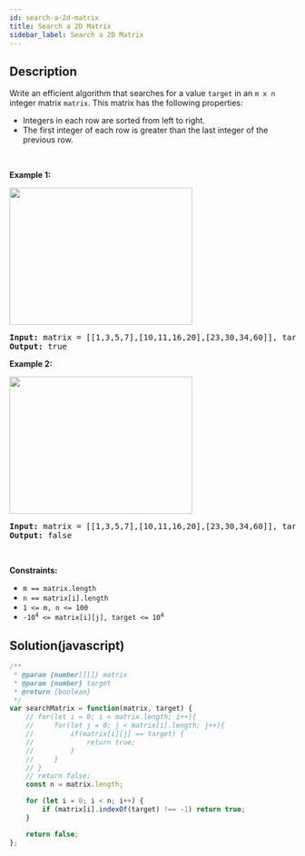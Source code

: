 ```yaml
---
id: search-a-2d-matrix
title: Search a 2D Matrix
sidebar_label: Search a 2D Matrix
---
```

## Description
<div class="description">
<p>Write an efficient algorithm that searches for a value <code>target</code> in an <code>m x n</code> integer matrix <code>matrix</code>. This matrix has the following properties:</p>

<ul>
	<li>Integers in each row are sorted from left to right.</li>
	<li>The first integer of each row is greater than the last integer of the previous row.</li>
</ul>

<p>&nbsp;</p>
<p><strong>Example 1:</strong></p>
<img alt="" src="https://assets.leetcode.com/uploads/2020/10/05/mat.jpg" style="width: 322px; height: 242px;" />
<pre>
<strong>Input:</strong> matrix = [[1,3,5,7],[10,11,16,20],[23,30,34,60]], target = 3
<strong>Output:</strong> true
</pre>

<p><strong>Example 2:</strong></p>
<img alt="" src="https://assets.leetcode.com/uploads/2020/10/05/mat2.jpg" style="width: 322px; height: 242px;" />
<pre>
<strong>Input:</strong> matrix = [[1,3,5,7],[10,11,16,20],[23,30,34,60]], target = 13
<strong>Output:</strong> false
</pre>

<p>&nbsp;</p>
<p><strong>Constraints:</strong></p>

<ul>
	<li><code>m == matrix.length</code></li>
	<li><code>n == matrix[i].length</code></li>
	<li><code>1 &lt;= m, n &lt;= 100</code></li>
	<li><code>-10<sup>4</sup> &lt;= matrix[i][j], target &lt;= 10<sup>4</sup></code></li>
</ul>

</div>

## Solution(javascript)
```javascript
/**
 * @param {number[][]} matrix
 * @param {number} target
 * @return {boolean}
 */
var searchMatrix = function(matrix, target) {
    // for(let i = 0; i < matrix.length; i++){
    //     for(let j = 0; j < matrix[i].length; j++){
    //         if(matrix[i][j] == target) {
    //             return true;
    //         }
    //     }
    // }
    // return false;
    const n = matrix.length;

	for (let i = 0; i < n; i++) {
		if (matrix[i].indexOf(target) !== -1) return true;
	}

	return false;
};
```